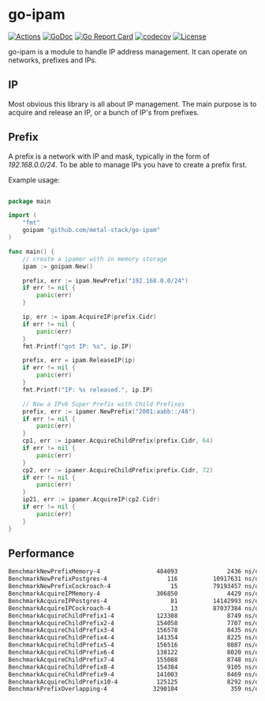 # go-ipam

[![Actions](https://github.com/metal-stack/go-ipam/workflows/build/badge.svg)](https://github.com/metal-stack/go-ipam/actions)
[![GoDoc](https://godoc.org/github.com/metal-stack/go-ipam?status.svg)](https://godoc.org/github.com/metal-stack/go-ipam)
[![Go Report Card](https://goreportcard.com/badge/github.com/metal-stack/go-ipam)](https://goreportcard.com/report/github.com/metal-stack/go-ipam)
[![codecov](https://codecov.io/gh/metal-stack/go-ipam/branch/master/graph/badge.svg)](https://codecov.io/gh/metal-stack/go-ipam)
[![License](https://img.shields.io/badge/license-MIT-blue.svg)](https://github.com/metal-stack/go-ipam/blob/master/LICENSE)

go-ipam is a module to handle IP address management. It can operate on networks, prefixes and IPs.

## IP

Most obvious this library is all about IP management. The main purpose is to acquire and release an IP, or a bunch of
IP's from prefixes.

## Prefix

A prefix is a network with IP and mask, typically in the form of *192.168.0.0/24*. To be able to manage IPs you have to create a prefix first.

Example usage:

```go

package main

import (
    "fmt"
    goipam "github.com/metal-stack/go-ipam"
)

func main() {
    // create a ipamer with in memory storage
    ipam := goipam.New()

    prefix, err := ipam.NewPrefix("192.168.0.0/24")
    if err != nil {
        panic(err)
    }

    ip, err := ipam.AcquireIP(prefix.Cidr)
    if err != nil {
        panic(err)
    }
    fmt.Printf("got IP: %s", ip.IP)

    prefix, err = ipam.ReleaseIP(ip)
    if err != nil {
        panic(err)
    }
    fmt.Printf("IP: %s released.", ip.IP)

    // Now a IPv6 Super Prefix with Child Prefixes
    prefix, err := ipamer.NewPrefix("2001:aabb::/48")
    if err != nil {
        panic(err)
    }
    cp1, err := ipamer.AcquireChildPrefix(prefix.Cidr, 64)
    if err != nil {
        panic(err)
    }
    cp2, err := ipamer.AcquireChildPrefix(prefix.Cidr, 72)
    if err != nil {
        panic(err)
    }
    ip21, err := ipamer.AcquireIP(cp2.Cidr)
    if err != nil {
        panic(err)
    }
}
```

## Performance

```bash
BenchmarkNewPrefixMemory-4                484093              2436 ns/op            1536 B/op         20 allocs/op
BenchmarkNewPrefixPostgres-4                 116          10917631 ns/op            5869 B/op        128 allocs/op
BenchmarkNewPrefixCockroach-4                 15          79193457 ns/op            7325 B/op        145 allocs/op
BenchmarkAcquireIPMemory-4                306850              4429 ns/op            2360 B/op         42 allocs/op
BenchmarkAcquireIPPostgres-4                  81          14142993 ns/op           11007 B/op        260 allocs/op
BenchmarkAcquireIPCockroach-4                 13          87037384 ns/op           12970 B/op        286 allocs/op
BenchmarkAcquireChildPrefix1-4            123308              8749 ns/op            4496 B/op         69 allocs/op
BenchmarkAcquireChildPrefix2-4            154058              7707 ns/op            4496 B/op         69 allocs/op
BenchmarkAcquireChildPrefix3-4            156578              8435 ns/op            4496 B/op         69 allocs/op
BenchmarkAcquireChildPrefix4-4            141354              8225 ns/op            4496 B/op         69 allocs/op
BenchmarkAcquireChildPrefix5-4            156516              8087 ns/op            4496 B/op         69 allocs/op
BenchmarkAcquireChildPrefix6-4            138122              8020 ns/op            4496 B/op         69 allocs/op
BenchmarkAcquireChildPrefix7-4            155088              8748 ns/op            4496 B/op         69 allocs/op
BenchmarkAcquireChildPrefix8-4            154384              9105 ns/op            4496 B/op         69 allocs/op
BenchmarkAcquireChildPrefix9-4            141003              8469 ns/op            4496 B/op         69 allocs/op
BenchmarkAcquireChildPrefix10-4           125125              8292 ns/op            4496 B/op         69 allocs/op
BenchmarkPrefixOverlapping-4             3290104               359 ns/op               0 B/op          0 allocs/op
```
